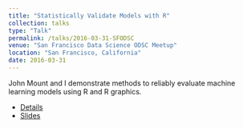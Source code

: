 ```yaml
---
title: "Statistically Validate Models with R"
collection: talks
type: "Talk"
permalink: /talks/2016-03-31-SFODSC
venue: "San Francisco Data Science ODSC Meetup"
location: "San Francisco, California"
date: 2016-03-31
---
```


John Mount and I demonstrate methods to reliably evaluate machine learning models using R and R graphics.

* [Details](https://www.meetup.com/San-Francisco-ODSC/events/228798281/)
* [Slides](https://github.com/WinVector/ValidatingModelsInR)